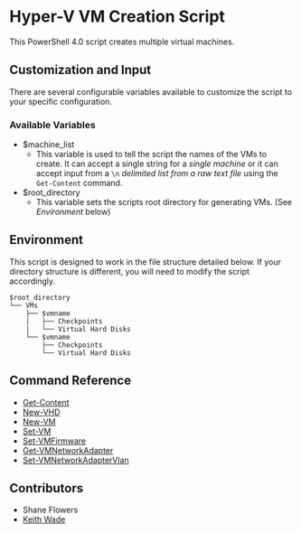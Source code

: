 # Hyper-V VM Creation Script
This PowerShell 4.0 script creates multiple virtual machines.

## Customization and Input
There are several configurable variables available to customize the script to your specific configuration.

### Available Variables
* $machine_list
  * This variable is used to tell the script the names of the VMs to create. It can accept a single string for a *single machine* or it can accept input from a `\n` *delimited list from a raw text file* using the `Get-Content` command.
* $root_directory
  * This variable sets the scripts root directory for generating VMs. (See *Environment* below)

## Environment
This script is designed to work in the file structure detailed below. If your directory structure is different, you will need to modify the script accordingly.
```
$root_directory
└── VMs
    ├── $vmname
    |   ├── Checkpoints
    |   └── Virtual Hard Disks
    └── $vmname
        ├── Checkpoints
        └── Virtual Hard Disks
```

## Command Reference
* [Get-Content](https://technet.microsoft.com/en-us/library/hh849787.aspx)
* [New-VHD](https://technet.microsoft.com/en-us/library/hh848503.aspx)
* [New-VM](https://technet.microsoft.com/en-us/library/hh848537.aspx)
* [Set-VM](https://technet.microsoft.com/en-us/library/hh848575.aspx)
* [Set-VMFirmware](https://technet.microsoft.com/en-us/library/dn464287.aspx)
* [Get-VMNetworkAdapter](https://technet.microsoft.com/en-us/library/hh848526.aspx)
* [Set-VMNetworkAdapterVlan](https://technet.microsoft.com/en-us/library/hh848475.aspx)

## Contributors
* Shane Flowers
* [Keith Wade](https://github.com/keawade/)
